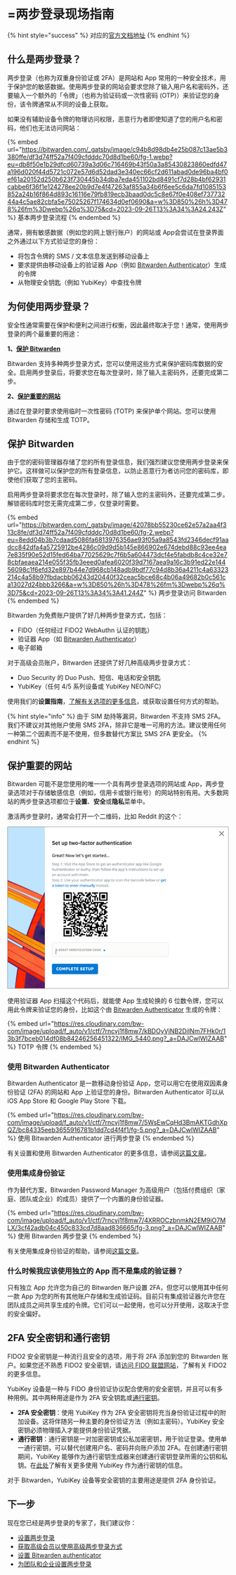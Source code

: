 # =两步登录现场指南

{% hint style="success" %}
对应的[官方文档地址](https://bitwarden.com/help/article/bitwarden-field-guide-two-step-login/)
{% endhint %}

## 什么是两步登录？ <a href="#what-is-two-step-login" id="what-is-two-step-login"></a>

两步登录（也称为双重身份验证或 2FA）是网站和 App 常用的一种安全技术，用于保护您的敏感数据。使用两步登录的网站会要求您除了输入用户名和密码外，还要输入一个额外的「令牌」（也称为验证码或一次性密码 (OTP)）来验证您的身份，该令牌通常从不同的设备上获取。

如果没有辅助设备令牌的物理访问权限，恶意行为者即使知道了您的用户名和密码，他们也无法访问网站：

{% embed url="https://bitwarden.com/_gatsby/image/c94b8d98db4e25b087c13ae5b3380ffe/df3d74ff52a7f409cfdddc70d8d1be60/fg-1.webp?eu=db8f50e1b29dfcd60739a3d06c716469b43f50a3a85430823860edfd47a196d020f44d5721c072e57d6d52dad3e340ec66cf2d611abad0de96ba4bf0ef61a20152d250b623f730445b34dba7eda451102bd8491cf7d28b4bf62931cabbe6f36f1e124278ee20b9d7e4f47263af855a34b6f6ee5c6da7fd1085153852a24b16f864d893c16116e79fb819ecb3baad0dc5c8e67f0e408ef73773244a4c5ae82cbfa5e75025267f174634d0ef0690&a=w%3D850%26h%3D478%26fm%3Dwebp%26q%3D75&cd=2023-09-26T13%3A34%3A24.243Z" %}
基本两步登录流程
{% endembed %}

通常，拥有敏感数据（例如您的网上银行账户）的网站或 App会尝试在登录界面之外通过以下方式验证您的身份：

* 将包含令牌的 SMS / 文本信息发送到移动设备上
* 要求提供由移动设备上的验证器 App（例如 [Bitwarden Authenticator](../../bitwarden-authenticator/bitwarden-authenticator.md)）生成的令牌
* 从物理安全钥匙（例如 YubiKey）中查找令牌

## 为何使用两步登录？ <a href="#how-should-i-use-two-step-login" id="how-should-i-use-two-step-login"></a>

安全性通常需要在保护和便利之间进行权衡，因此最终取决于您！通常，使用两步登录的两个最重要的用途：

**1、**[**保护 Bitwarden** ](field-guide-for-two-step-login.md#securing-bitwarden)

Bitwarden 支持多种两步登录方式，您可以使用这些方式来保护密码库数据的安全。启用两步登录后，将要求您在每次登录时，除了输入主密码外，还要完成第二步。

**2、**[**保护重要的网站**](field-guide-for-two-step-login.md#securing-important-websites)

通过在登录时要求使用临时一次性密码 (TOTP) 来保护单个网站。您可以使用 Bitwarden 存储和生成 TOTP。

## 保护 Bitwarden <a href="#securing-bitwarden" id="securing-bitwarden"></a>

由于您的密码管理器存储了您的所有登录信息，我们强烈建议您使用两步登录来保护它。这样做可以保护您的所有登录信息，以防止恶意行为者访问您的密码库，即使他们获取了您的主密码。

启用两步登录将要求您在每次登录时，除了输入您的主密码外，还要完成第二步。解锁密码库时您无需完成第二步，仅登录时需要。

{% embed url="https://bitwarden.com/_gatsby/image/42078bb55230ce62e57a2aa4f313c8fe/df3d74ff52a7f409cfdddc70d8d1be60/fg-2.webp?eu=8edd04b3b7cdaad5086fa6813976356ae93f05a9a8543fd2346decf91aadcc842dfa4a5725912be4286c09d9d5b145e866902e674debd88c93ee4ea7e835f90e52d15fed64ba77025629c7f6b5a604473dcf4e5fabdb8c4ce32e78cbfaeaea214e055f35fb3eeed0afea6020f39d7167aea9a16c3b91ed22e14456098c1f6efd32e897b44e7d968cb148adb9bdf77c94d8b36a4211c4a63323214c4a58b97fbdacbb06243d20440f32ceac5bce68c4b06a49682b0c561ca13027d24bbb3266&a=w%3D850%26h%3D478%26fm%3Dwebp%26q%3D75&cd=2023-09-26T13%3A34%3A41.244Z" %}
两步登录访问 Bitwarden
{% endembed %}

Bitwarden 为免费账户提供了好几种两步登录方式，包括：

* FIDO（任何经过 FIDO2 WebAuthn 认证的钥匙）
* 验证器 App（如 [Bitwarden Authenticator](../../bitwarden-authenticator/bitwarden-authenticator.md)）
* 电子邮箱

对于高级会员账户，Bitwarden 还提供了好几种高级两步登录方式：

* Duo Security 的 Duo Push、短信、电话和安全钥匙
* YubiKey（任何 4/5 系列设备或 YubiKey NEO/NFC）

使用我们的**设置指南**，[了解有关选项的更多信息](setup-guides/two-step-login-methods.md)，或获取设置任何方式的帮助。

{% hint style="info" %}
由于 SIM 劫持等漏洞，Bitwarden 不支持 SMS 2FA。我们不建议对其他账户使用 SMS 2FA，除非它是唯一可用的方法。建议使用任何一种第二个因素而不是不使用，但多数替代方案比 SMS 2FA 更安全。
{% endhint %}

## 保护重要的网站 <a href="#securing-important-websites" id="securing-important-websites"></a>

Bitwarden 可能不是您使用的唯一一个具有两步登录选项的网站或 App，两步登录选项对于存储敏感信息（例如，信用卡或银行账号）的网站特别有用。大多数网站的两步登录选项都位于**设置**、**安全**或**隐私**菜单中。

激活两步登录时，通常会打开一个二维码，比如 Reddit 的这个：

![2FA 二维码](../../.gitbook/assets/reddit-2fa-setup.png)

使用验证器 App 扫描这个代码后，就能使 App 生成轮换的 6 位数令牌，您可以用此令牌来验证您的身份，比如这个由 [Bitwarden Authenticator](../../bitwarden-authenticator/bitwarden-authenticator.md) 生成的令牌：

{% embed url="https://res.cloudinary.com/bw-com/image/upload/f_auto/v1/ctf/7rncvj1f8mw7/kBDOyVjNB2DiINm7FHk0r/13b3f7bceb014df08b84246256451322/IMG_5440.png?_a=DAJCwlWIZAAB" %}
TOTP 令牌
{% endembed %}

### 使用 Bitwarden Authenticator <a href="#use-bitwarden-authenticator" id="use-bitwarden-authenticator"></a>

Bitwarden Authenticator 是一款移动身份验证 App，您可以用它在使用双因素身份验证 (2FA) 的网站和 App 上验证您的身份。Bitwarden Authenticator 可以从 iOS App Store 和 Google Play Store 下载。

{% embed url="https://res.cloudinary.com/bw-com/image/upload/f_auto/v1/ctf/7rncvj1f8mw7/5WsEwCqHd3BmAKTGdhXpQZ/bc84335eeb3655916781b1dd7cd4f4f1/fg-5.png?_a=DAJCwlWIZAAB" %}
使用 Bitwarden Authenticator 进行两步登录
{% endembed %}

有关设置和使用 Bitwarden Authenticator 的更多信息，请参阅[这篇文章](../../bitwarden-authenticator/bitwarden-authenticator.md)。

### 使用集成身份验证 <a href="#use-integrated-authentication" id="use-integrated-authentication"></a>

作为替代方案，Bitwarden Password Manager 为高级用户（包括付费组织（家庭、团队或企业）的成员）提供了一个内置的身份验证器。

{% embed url="https://res.cloudinary.com/bw-com/image/upload/f_auto/v1/ctf/7rncvj1f8mw7/4XRROCzbnmkN2EM9iO7MLX/3cf42adb04c450c833cd7d8aad836665/fg-3.png?_a=DAJCwlWIZAAB" %}
使用 Bitwarden 两步登录
{% endembed %}

有关使用集成身份验证的帮助，请参阅[这篇文章](../../your-vault/totp.md)。

### 什么时候我应该使用独立的 App 而不是集成的验证器？

只有独立 App 允许您为自己的 Bitwarden 账户设置 2FA，但您可以使用其中任何一款 App 为您的所有其他账户存储和生成验证码。目前只有集成验证器允许您在团队成员之间共享生成的令牌。它们可以一起使用，也可以分开使用，这取决于您的安全偏好。

## 2FA 安全密钥和通行密钥 <a href="#id-2fa-security-keys-and-passkeys" id="id-2fa-security-keys-and-passkeys"></a>

FIDO2 安全密钥是一种流行且安全的选项，用于将 2FA 添加到您的 Bitwarden 账户。如果您还不熟悉 FIDO2 安全密钥，请[访问 FIDO 联盟网站](https://fidoalliance.org/fido2/)，了解有关 FIDO2 的更多信息。

YubiKey 设备是一种与 FIDO 身份验证协议配合使用的安全密钥，并且可以有多种用例。其中两种用途是作为 2FA 安全钥匙或[通行密钥](https://bitwarden.com/blog/what-are-passkeys-and-passkey-login/)。

* **2FA 安全密钥**：使用 YubiKey 作为 2FA 安全密钥将充当身份验证过程中的附加设备。这将伴随另一种主要的身份验证方法（例如主密码）。YubiKey 安全密钥必须物理插入才能提供身份验证凭据。
* **通行密钥**：通行密钥是一对加密密钥或公私加密密钥，用于验证登录。使用单一通行密钥，可以替代创建用户名、密码并向账户添加 2FA。在创建通行密钥期间，YubiKey 能够作为通行密钥生成器来创建通行密钥登录所需的公钥和私钥。在[此处](https://www.yubico.com/resources/glossary/what-is-a-passkey/)了解有关更多使用 YubiKey 作为通行密钥的信息。

对于 Bitwarden，YubiKey 设备等安全密钥的主要用途是提供 2FA 身份验证。

## 下一步 <a href="#next-steps" id="next-steps"></a>

现在您已经是两步登录的专家了，我们建议你：

* [设置两步登录](setup-guides/two-step-login-methods.md)
* [获取高级会员以使用高级两步登录方式](https://vault.bitwarden.com/#/?premium=purchase)
* [设置 Bitwarden authenticator](../../your-vault/totp.md)
* [为团队和企业设置两步登录](setup-guides/two-step-login-methods.md#two-step-login-for-teams-and-enterprise)

